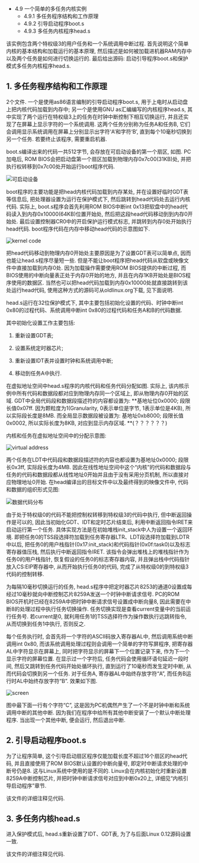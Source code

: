 - 4.9 一个简单的多任务内核实例
    - 4.9.1 多任务程序结构和工作原理
    - 4.9.2 引导启动程序boot.s
    - 4.9.3 多任务内核程序head.s

该实例包含两个特权级3的用户任务和一个系统调用中断过程. 首先说明这个简单内核的基本结构和加载运行的基本原理, 然后描述是如何被加载进机器RAM内存中以及两个任务是如何进行切换运行的. 最后给出源码: 启动引导程序boot.s和保护模式多任务内核程序head.s. 

## 1. 多任务程序结构和工作原理

2个文件. 一个是使用as86语言编制的引导启动程序boot.s, 用于上电时从启动盘上把内核代码加载到内存中; 另一个是使用GNU as汇编编写的内核程序head.s, 其中实现了两个运行在特权级3上的任务在时钟中断控制下相互切换运行, 并且还实现了在屏幕上显示字符的一个系统调用. 这两个任务分别称为任务A和任务B, 它们会调用显示系统调用在屏幕上分别显示出字符‘A’和字符‘B’, 直到每个10毫秒切换到另一个任务. 若要终止该程序, 需要重启机器. 

boot.s编译出来的代码一共512字节, 会存放在可启动设备的第一个扇区, 如图. PC加电后, ROM BIOS会把启动盘第一个扇区加载到物理内存0x7c00(31KB)处, 并把执行权转移到0x7c00处开始运行boot程序代码. 

![可启动设备](images/34.png)

boot程序的主要功能是把head内核代码加载到内存某处, 并在设置好临时GDT表等信息后, 把处理器设置为运行在保护模式下, 然后跳转到head代码处去运行内核代码. 实际上, boot.s程序会首先利用ROM BIOS中断int 0x13把软盘中的head代码读入到内存0x10000(64KB)位置开始处, 然后把这段head代码移动到到内存0开始处. 最后设置控制器CR0中的开启保护运行模式标志, 并跳转到内存0处开始执行head代码. boot程序代码在内存中移动head代码的示意图如下. 

![kernel code](images/35.png)

把head代码移动到物理内存0开始处主要原因是为了设置GDT表可以简单点, 因而也能让head.s程序尽量短一些. 但是不能让boot程序把head代码从软盘或映像文件中直接加载到内存0处. 因为加载操作需要使用ROM BIOS提供的中断过程, 而BIOS使用的中断向量表正处于内存0开始的地方, 并且在内存1KB开始处是BIOS程序使用的数据区. 当然也可以把head代码加载到内存0x10000处就直接跳转到该处运行head代码, 使用这种方式的源码可从oldlinux.org下载, 见下面说明. 

head.s运行在32位保护模式下, 其中主要包括初始化设置的代码、时钟中断int 0x80的过程代码、系统调用中断int 0x80的过程代码和任务A和B的代码数据. 

其中初始化设置工作主要包括: 

1. 重新设置GDT表; 

2. 设置系统定时器芯片; 

3. 重新设置IDT表并设置时钟和系统调用中断; 

4. 移动到任务A中执行. 
 
在虚拟地址空间中head.s程序的内核代码和任务代码分配如图. 实际上, 该内核示例中所有代码和数据段都对应到物理内存同一个区域上, 即从物理内存0开始的区域. GDT中全局代码段和数据段描述符的内容都设置为: **基地址位0x0000; 段限长值0x07ff. 因为颗粒度为1(Granularity, 0表示单位是字节, 1表示单位是4KB), 所以实际段长度是8MB. 而全局显示数据段被设置为: 基地址0xb8000; 段限长值0x0002, 所以实际长度为8KB, 对应到显示内存区域. **(？？？？？？)

内核和任务在虚拟地址空间中的分配示意图: 

![virtual address](images/36.png)

两个任务在LDT中代码段和数据段描述符的内容也都设置为基地址0x0000; 段限长0x3ff, 实际段长度为4MB. 因此在线性地址空间中这个“内核”的代码和数据段与任务的代码和数据段都从线性地址0开始并且由于没有采用分页机制, 所以直接对应物理地址0开始. 在head编译出的目标文件中以及最终得到的映像文件中, 代码和数据的组织形式见图: 

![数据代码分布](images/37.png)

由于处于特权级0的代码不能把控制权转移到特权级3的代码中执行, 但中断返回操作是可以的, 因此当初始化GDT、IDT和定时芯片结束后, 利用中断返回指令IRET来启动运行第一个任务. 具体实现方法是在初始堆栈init\_stack中人为设置一个返回环境. 即把任务0的TSS段选择符加载到任务寄存器LTR、LDT段选择符加载到LDTR中以后, 把任务0的用户栈指针(0x17:init\_stack)和代码指针(0x0f:task0)以及标志寄存器值压栈, 然后执行中断返回指令IRET. 该指令会弹出堆栈上的堆栈指针作为任务0的用户栈指针, 恢复假设的任务0的标志寄存器内容, 并且弹出栈中代码指针放入CS:EIP寄存器中, 从而开始执行任务0的代码, 完成了从特权级0的到特权级3代码的控制转移. 

为每隔10毫秒切换运行的任务, head.s程序中把定时器芯片8253的通道0设置成每经过10毫秒就向中断控制芯片8259A发送一个时钟中断请求信号. PC的ROM BIOS开机时已经在8259A中把时钟中断请求信号设置成中断向量8, 因此需要在中断8的处理过程中执行任务切换操作. 任务切换实现是查看current变量中的当前运行任务号. 若current是0, 就利用任务1的TSS选择符作为操作数执行远跳转指令, 从而切换到任务1中执行, 否则反之. 

每个任务执行时, 会首先将一个字符的ASCII码放入寄存器AL中, 然后调用系统中断调用int 0x80, 而该系统调用处理过程则会调用一个简单的字符写屏程序, 把寄存器AL中字符显示在屏幕上, 同时把字符显示的屏幕下一个位置记录下来, 作为下一个显示字符的屏幕位置. 在显示过一个字符后, 任务代码会使用循环语句延迟一段时间, 然后又跳转到任务代码开始处循环执行, 直到运行了10毫秒而发生定时中断, 从而代码会切换到另一个任务. 对于任务A, 寄存器AL中始终存放字符“A”, 而任务B运行时AL中始终存放字符“B”. 效果如下图. 

![screen](images/38.png)

图中最下面一行有个字符“C”, 这是因为PC机偶然产生了一个不是时钟中断和系统调用中断的其他中断. 因为我们在程序中给所有其他中断安装了一个默认中断处理程序. 当出现一个其他中断, 便会运行, 然后退出中断. 

## 2. 引导启动程序boot.s

为了让程序简单, 这个引导启动扇区程序仅能加载长度不超过16个扇区的head代码, 并且直接使用了ROM BIOS默认设置的中断向量号, 即定时中断请求处理的中断号仍是8. 这与Linux系统中使用的是不同的. Linux会在内核初始化时重新设置8259A中断控制芯片, 并把时钟中断请求信号对应到中断0x20上, 详细见“内核引导启动程序”章节. 

该文件的详细注释见代码. 

## 3. 多任务内核head.s

进入保护模式后, head.s重新设置了IDT、GDT表, 为了与后面Linux 0.12源码设置一致. 

该文件的详细注释见代码. 